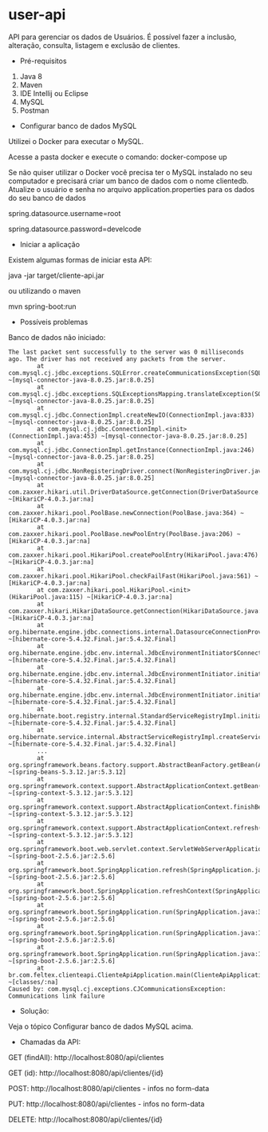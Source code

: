 # user-api
API para gerenciar os dados de Usuários. É possível fazer a inclusão, alteração, consulta, listagem e exclusão de clientes.

- Pré-requisitos

1. Java 8
2. Maven
3. IDE Intellij ou Eclipse
4. MySQL
5. Postman

- Configurar banco de dados MySQL

Utilizei o Docker para executar o MySQL.

Acesse a pasta docker e execute o comando: docker-compose up

Se não quiser utilizar o Docker você precisa ter o MySQL instalado no seu computador e precisará criar um banco de dados com o nome clientedb. 
Atualize o usuário e senha no arquivo application.properties para os dados do seu banco de dados

spring.datasource.username=root

spring.datasource.password=develcode


- Iniciar a aplicação


Existem algumas formas de iniciar esta API:

java -jar target/cliente-api.jar

ou utilizando o maven

mvn spring-boot:run

- Possíveis problemas

 Banco de dados não iniciado:

    The last packet sent successfully to the server was 0 milliseconds ago. The driver has not received any packets from the server.
            at com.mysql.cj.jdbc.exceptions.SQLError.createCommunicationsException(SQLError.java:174) ~[mysql-connector-java-8.0.25.jar:8.0.25]
            at com.mysql.cj.jdbc.exceptions.SQLExceptionsMapping.translateException(SQLExceptionsMapping.java:64) ~[mysql-connector-java-8.0.25.jar:8.0.25]
            at com.mysql.cj.jdbc.ConnectionImpl.createNewIO(ConnectionImpl.java:833) ~[mysql-connector-java-8.0.25.jar:8.0.25]
            at com.mysql.cj.jdbc.ConnectionImpl.<init>(ConnectionImpl.java:453) ~[mysql-connector-java-8.0.25.jar:8.0.25]
            at com.mysql.cj.jdbc.ConnectionImpl.getInstance(ConnectionImpl.java:246) ~[mysql-connector-java-8.0.25.jar:8.0.25]
            at com.mysql.cj.jdbc.NonRegisteringDriver.connect(NonRegisteringDriver.java:198) ~[mysql-connector-java-8.0.25.jar:8.0.25]
            at com.zaxxer.hikari.util.DriverDataSource.getConnection(DriverDataSource.java:138) ~[HikariCP-4.0.3.jar:na]
            at com.zaxxer.hikari.pool.PoolBase.newConnection(PoolBase.java:364) ~[HikariCP-4.0.3.jar:na]
            at com.zaxxer.hikari.pool.PoolBase.newPoolEntry(PoolBase.java:206) ~[HikariCP-4.0.3.jar:na]
            at com.zaxxer.hikari.pool.HikariPool.createPoolEntry(HikariPool.java:476) ~[HikariCP-4.0.3.jar:na]
            at com.zaxxer.hikari.pool.HikariPool.checkFailFast(HikariPool.java:561) ~[HikariCP-4.0.3.jar:na]
            at com.zaxxer.hikari.pool.HikariPool.<init>(HikariPool.java:115) ~[HikariCP-4.0.3.jar:na]
            at com.zaxxer.hikari.HikariDataSource.getConnection(HikariDataSource.java:112) ~[HikariCP-4.0.3.jar:na]
            at org.hibernate.engine.jdbc.connections.internal.DatasourceConnectionProviderImpl.getConnection(DatasourceConnectionProviderImpl.java:122) ~[hibernate-core-5.4.32.Final.jar:5.4.32.Final]
            at org.hibernate.engine.jdbc.env.internal.JdbcEnvironmentInitiator$ConnectionProviderJdbcConnectionAccess.obtainConnection(JdbcEnvironmentInitiator.java:180) ~[hibernate-core-5.4.32.Final.jar:5.4.32.Final]
            at org.hibernate.engine.jdbc.env.internal.JdbcEnvironmentInitiator.initiateService(JdbcEnvironmentInitiator.java:68) ~[hibernate-core-5.4.32.Final.jar:5.4.32.Final]
            at org.hibernate.engine.jdbc.env.internal.JdbcEnvironmentInitiator.initiateService(JdbcEnvironmentInitiator.java:35) ~[hibernate-core-5.4.32.Final.jar:5.4.32.Final]
            at org.hibernate.boot.registry.internal.StandardServiceRegistryImpl.initiateService(StandardServiceRegistryImpl.java:101) ~[hibernate-core-5.4.32.Final.jar:5.4.32.Final]
            at org.hibernate.service.internal.AbstractServiceRegistryImpl.createService(AbstractServiceRegistryImpl.java:263) ~[hibernate-core-5.4.32.Final.jar:5.4.32.Final]
            ...
            at org.springframework.beans.factory.support.AbstractBeanFactory.getBean(AbstractBeanFactory.java:208) ~[spring-beans-5.3.12.jar:5.3.12]
            at org.springframework.context.support.AbstractApplicationContext.getBean(AbstractApplicationContext.java:1154) ~[spring-context-5.3.12.jar:5.3.12]
            at org.springframework.context.support.AbstractApplicationContext.finishBeanFactoryInitialization(AbstractApplicationContext.java:908) ~[spring-context-5.3.12.jar:5.3.12]
            at org.springframework.context.support.AbstractApplicationContext.refresh(AbstractApplicationContext.java:583) ~[spring-context-5.3.12.jar:5.3.12]
            at org.springframework.boot.web.servlet.context.ServletWebServerApplicationContext.refresh(ServletWebServerApplicationContext.java:145) ~[spring-boot-2.5.6.jar:2.5.6]
            at org.springframework.boot.SpringApplication.refresh(SpringApplication.java:754) ~[spring-boot-2.5.6.jar:2.5.6]
            at org.springframework.boot.SpringApplication.refreshContext(SpringApplication.java:434) ~[spring-boot-2.5.6.jar:2.5.6]
            at org.springframework.boot.SpringApplication.run(SpringApplication.java:338) ~[spring-boot-2.5.6.jar:2.5.6]
            at org.springframework.boot.SpringApplication.run(SpringApplication.java:1343) ~[spring-boot-2.5.6.jar:2.5.6]
            at org.springframework.boot.SpringApplication.run(SpringApplication.java:1332) ~[spring-boot-2.5.6.jar:2.5.6]
            at br.com.feltex.clienteapi.ClienteApiApplication.main(ClienteApiApplication.java:18) ~[classes/:na]
    Caused by: com.mysql.cj.exceptions.CJCommunicationsException: Communications link failure


- Solução:

Veja o tópico Configurar banco de dados MySQL acima.


- Chamadas da API:

GET (findAll): http://localhost:8080/api/clientes

GET (id): http://localhost:8080/api/clientes/{id}

POST: http://localhost:8080/api/clientes - infos no form-data

PUT: http://localhost:8080/api/clientes - infos no form-data

DELETE: http://localhost:8080/api/clientes/{id}
